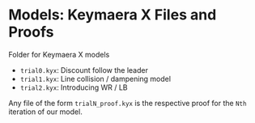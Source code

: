# Models: Keymaera X Files and Proofs

Folder for Keymaera X models

- `trial0.kyx`: Discount follow the leader
- `trial1.kyx`: Line collision / dampening model
- `trial2.kyx`: Introducing WR / LB

Any file of the form `trialN_proof.kyx` is the respective proof for the `Nth` iteration of our model.
